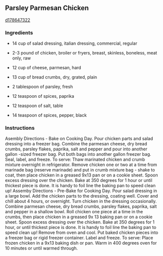 ## Parsley Parmesan Chicken

[d178647322](http://www.food.com/recipe/parsley-parmesan-chicken-459128)

### Ingredients

 - 14 cup of salad dressing, italian dressing, commercial, regular

 - 2-3 pound of chicken, broiler or fryers, breast, skinless, boneless, meat only, raw

 - 12 cup of cheese, parmesan, hard

 - 13 cup of bread crumbs, dry, grated, plain

 - 2 tablespoon of parsley, fresh

 - 12 teaspoon of spices, paprika

 - 12 teaspoon of salt, table

 - 14 teaspoon of spices, pepper, black

### Instructions

Asembly Directions - Bake on Cooking Day. Pour chicken parts and salad dressing into a freezer bag. Combine the parmesan cheese, dry bread crumbs, parsley flakes, paprika, salt and pepper and pour into another gallon -sized freezer bag. Put both bags into another gallon freezer bag. Seal, label, and freeze. To serve: Thaw marinated chicken and crumb mixture overnight in refrigerator. Remove chicken one or two at a time from marinade bag (reserve marinade) and put in crumb mixture bag - shake to coat, then place chicken in a greased 9x13 pan or on a cookie sheet. Spoon excess dressing over the chicken. Bake at 350 degrees for 1 hour or until thickest piece is done. It is handy to foil line the baking pan to speed clean up! Assemby Directions - Pre-Bake for Cooking Day. Pour salad dressing in a large bowl. Add the chicken parts to the dressing, coating well. Cover and chill about 4 hours, or overnight. Turn chicken in the dressing occasionally. Combine parmesan cheese, dry bread crumbs, parsley flakes, paprika, salt and pepper in a shallow bowl. Roll chicken one piece at a time in the crumbs, then place chicken in a greased 9x 13 baking pan or on a cookie sheet. Spoon excess dressing over the chicken. Bake at 350 degrees for 1 hour, or until thickest piece is done. It is handy to foil line the baking pan to speed clean up! Remove from oven and cool. Put baked chicken pieces into a freezer bag or rigid freezer container. Label and freeze. To serve: Place frozen chicken in a 9x13 baking dish or pan. Warm in 400 degrees oven for 10 minutes or until warmed through.